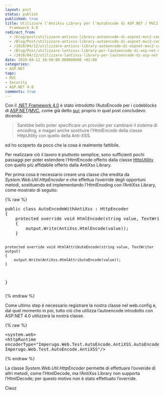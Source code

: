 ```yaml
---
layout: post
status: publish
published: true
title: Utilizzare l’AntiXss Library per l’AutoEncode di ASP.NET / MVC2 con il .NET
  Framework 4.0
redirect_from: 
  - /blog/post/utilizzare-antixss-library-autoencode-di-aspnet-mvc2-con-il-net-framework-4/
  - /Blog/Post/utilizzare-antixss-library-autoencode-di-aspnet-mvc2-con-il-net-framework-4/
  - /2010/04/12/utilizzare-antixss-library-autoencode-di-aspnet-mvc2-con-il-net-framework-4/
  - /Blog/Post/utilizzare-lantixss-library-per-lautoencode-di-asp-net-mvc2-con-il-net-framework-4-0/
  - /2010/04/12/utilizzare-lantixss-library-per-lautoencode-di-asp-net-mvc2-con-il-net-framework-4-0/
date: 2010-04-12 16:50:00.000000000 +01:00
categories:
- ASP.NET
tags:
- MVC
- Security
- ASP.NET 4.0
comments: true
---
```

<p>Con il <a title=".NET Framework 4.0" href="http://imperugo.tostring.it/tags/archive/.net+framework+4.0" target="_blank">.NET Framework 4.0</a> è stato introdotto l’AutoEncode per i codeblocks di <a title="ASP.NET" href="http://imperugo.tostring.it/categories/archive/ASP.NET" target="_blank">ASP.NET</a>/<a title="Category: MVC" href="http://tostring.it/Categories/Archive/MVC" target="_blank">MVC</a>, come già detto <a title="AutoEncode in ASP.NET 4.0" href="http://tostring.it/blog/post/autoencode-in-aspnet-40" target="_blank">qui</a>; proprio in quel post concludevo dicendo:</p>  <blockquote>   <p>Sarebbe bello poter specificare un provider per cambiare il sistema di encoding, e magari anche sostituire l’HtmlEncode della classe HttpUtility con quello della Anti-XSS.</p> </blockquote>  <p>ed ho scoperto da poco che la cosa è realmente fattibile.</p>  <p>Per realizzare ciò il lavoro è piuttosto semplice, sono sufficienti pochi passaggi per poter estendere l’HtmlEncode offerto dalla classe <a title="HttpUtility Calss" href="http://msdn.microsoft.com/en-us/library/system.web.httputility.aspx" rel="nofollow" target="_blank">HttpUtility</a> con quello più affidabile offerto dalla AntiXss Library.</p>  <p>Per prima cosa è necessario creare una classe che eredita da <em>System.Web.Util.HttpEncoder</em> e che effettua l’override degli opportuni metodi, sostituendo ed implementando l’HtmlEnoding con l’AntiXss Library, come mostrato di seguito:</p>  {% raw %}<pre class="brush: csharp; ruler: true;">public class AutoEncodeWithAntiXss : HttpEncoder
{
    protected override void HtmlEncode(string value, TextWriter output)
    {
        output.Write(AntiXss.HtmlEncode(value));
    }

    protected override void HtmlAttributeEncode(string value, TextWriter output)
    {
        output.Write(AntiXss.HtmlAttributeEncode(value));
    }
}</pre>{% endraw %}

<p>Come ultimo step è necessario registrare la nostra classe nel web.config e, dal quel momento in poi, tutto ciò che utilizza l’autoencode introdotto con ASP.NET 4.0 utilizzerà la nostra classe.</p>

{% raw %}<pre class="brush: xml; ruler: true;">&lt;system.web&gt;
    &lt;httpRuntime encoderType=&quot;Imperugo.Web.Test.AutoEncode.AntiXSS.AutoEncodeWithAntiXss, Imperugo.Web.Test.AutoEncode.AntiXSS&quot;/&gt;</pre>{% endraw %}

<p>La classe <em>System.Web.Util.HttpEncoder</em> permette di effettuare l’ovveride di altri metodi, come l’HtmlDecode, ma l’AntiXss Library non supporta l’HtmlDecode; per questo motivo non è stato effettuato l’override. </p>

<p>Ciauz</p>
